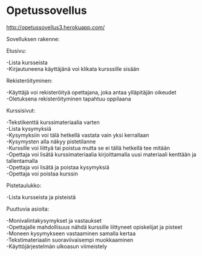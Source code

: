 # Opetussovellus

http://opetussovellus3.herokuapp.com/

Sovelluksen rakenne:

Etusivu:

-Lista kursseista\
-Kirjautuneena käyttäjänä voi klikata kursssille sisään


Rekisteröityminen:

-Käyttäjä voi rekisteröityä opettajana, joka antaa ylläpitäjän oikeudet\
-Oletuksena rekisteröityminen tapahtuu oppilaana


Kurssisivut:

-Tekstikenttä kurssimateriaalia varten\
-Lista kysymyksiä\
-Kysymyksiin voi tälä hetkellä vastata vain yksi kerrallaan\
-Kysymysten alla näkyy pistetilanne\
-Kurssille voi liittyä tai poistua mutta se ei tällä hetkellä tee mitään\
-Opettaja voi lisätä kurssimateriaalia kirjoittamalla uusi materiaali kenttään ja tallentamalla\
-Opettaja voi lisätä ja poistaa kysymyksiä\
-Opettaja voi poistaa kurssin


Pistetaulukko:

-Lista kursseista ja pisteistä


Puuttuvia asioita:

-Monivalintakysymykset ja vastaukset\
-Opettajalle mahdollisuus nähdä kurssille liittyneet opiskelijat ja pisteet\
-Moneen kysymykseen vastaaminen samalla kertaa\
-Tekstimateriaalin suoraviivaisempi muokkaaminen\
-Käyttöjärjestelmän ulkoasun viimeistely